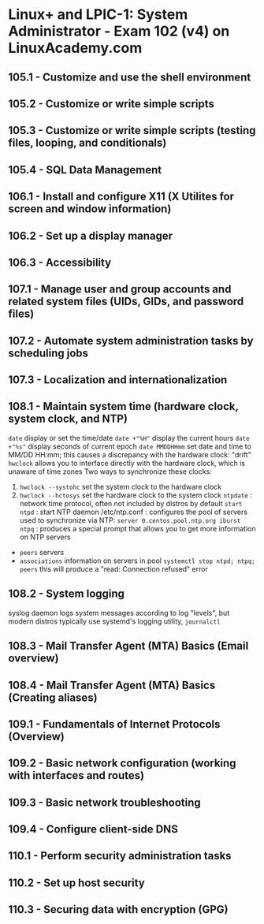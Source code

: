 # Linux+ and LPIC-1: System Administrator - Exam 102 (v4) on LinuxAcademy.com
## 105.1 - Customize and use the shell environment
## 105.2 - Customize or write simple scripts
## 105.3 - Customize or write simple scripts (testing files, looping, and conditionals)
## 105.4 - SQL Data Management
## 106.1 - Install and configure X11 (X Utilites for screen and window information)
## 106.2 - Set up a display manager
## 106.3 - Accessibility
## 107.1 - Manage user and group accounts and related system files (UIDs, GIDs, and password files)
## 107.2 - Automate system administration tasks by scheduling jobs
## 107.3 - Localization and internationalization
## 108.1 - Maintain system time (hardware clock, system clock, and NTP)
`date` display or set the time/date
`date +"%H"` display the current hours
`date +"%s"` display seconds of current epoch
`date MMDDHHmm` set date and time to MM/DD HH:mm; this causes a discrepancy with the hardware clock: "drift"
`hwclock` allows you to interface directly with the hardware clock, which is unaware of time zones
Two ways to synchronize these clocks:
  1. `hwclock --systohc` set the system clock to the hardware clock
  2. `hwclock --hctosys` set the hardware clock to the system clock
`ntpdate` : network time protocol, often not included by distros by default
`start ntpd` : start NTP daemon
/etc/ntp.conf : configures the pool of servers used to synchronize via NTP: `server 0.centos.pool.ntp.org iburst`
`ntpq` : produces a special prompt that allows you to get more information on NTP servers
  - `peers` servers
  - `associations` information on servers in pool
`systemctl stop ntpd; ntpq; peers` this will produce a "read: Connection refused" error
## 108.2 - System logging
syslog daemon logs system messages according to log "levels", but modern distros typically use systemd's logging utility, `journalctl`
## 108.3 - Mail Transfer Agent (MTA) Basics (Email overview)
## 108.4 - Mail Transfer Agent (MTA) Basics (Creating aliases)
## 109.1 - Fundamentals of Internet Protocols (Overview)
## 109.2 - Basic network configuration (working with interfaces and routes)
## 109.3 - Basic network troubleshooting
## 109.4 - Configure client-side DNS
## 110.1 - Perform security administration tasks
## 110.2 - Set up host security
## 110.3 - Securing data with encryption (GPG)

